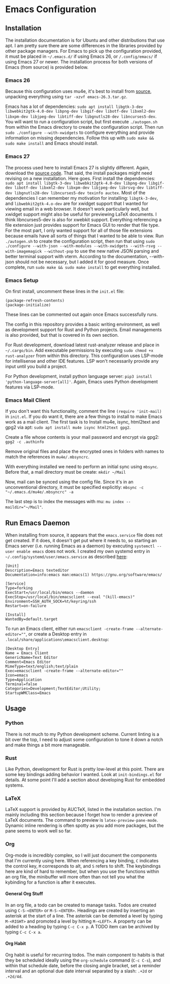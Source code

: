 # Emacs Configuration

## Installation
The installation documentation is for Ubuntu and other distributions that use apt. I am pretty sure there are some differences in the libraries provided by other package managers. For Emacs to pick up the configuration provided, it must be placed in ```~/.emacs.d/``` if using Emacs 26, or ```/.config/emacs/``` if using Emacs 27 or newer. The installation process for both versions of Emacs (from source) is provided below.

### Emacs 26
Because this configuration uses mu4e, it's best to install from [source](http://ftp.gnu.org/gnu/emacs/), unpacking everything using ```tar -xzvf emacs-26.3.tar.gz```. 

Emacs has a lot of dependencies: ```sudo apt install libgtk-3-dev libwebkit2gtk-4.0-dev libpng-dev libgif-dev libotf-dev libxml2-dev libxpm-dev libjpeg-dev libtiff-dev libgnutls28-dev libncurses5-dev```. You will want to run a configuration script, but first execute ```./autogen.sh``` from within the Emacs directory to create the configuration script. Then run ```sudo ./configure --with-xwidgets``` to configure everything and provide information on missing dependencies. Follow this up with ```sudo make && sudo make install``` and Emacs should install.

### Emacs 27
The process used here to install Emacs 27 is slightly different. Again, download the [source code](http://git.savannah.gnu.org/cgit/emacs.git). That said, the install packages might need revising on a new installation. Here goes. First install the dependencies: ```sudo apt install libgtk-3-dev libwebkit2gtk-4.0-dev libpng-dev libgif-dev libotf-dev libxml2-dev libxpm-dev libjpeg-dev librsvg-dev libtiff-dev libgnutls28-dev libncurses5-dev texinfo auctex```. Most of the dependencies I can remember my motivation for installing: ```libgtk-3-dev```, and ```libwebkit2gtk-4.o-dev``` are for xwidget support that I wanted for viewing email in a web browser. It doesn't work particularly well, but xwidget support might also be useful for previewing LaTeX documents. I think libncurses5-dev is also for xwebkit support. Everything referencing a file extension just provides support for Emacs GUI to render that file type. For the most part, I only wanted support for all of those file extensions because emails have all sorts of things that I wanted to be able to view. Run ```./autogen.sh``` to create the configuration script, then run that using ```sudo ./configure --with-json --with-modules --with-xwidgets --with-rsvg --with-imagemagick --without-pop``` to use the new native JSON parsing and better terminal support with vterm. According to the documentation, --with-json should not be necessary, but I added it for good measure. Once complete, run ```sudo make && sudo make install``` to get everything installed.

### Emacs Setup
On first install, uncomment these lines in the ```init.el``` file:
```
(package-refresh-contents)
(package-initialize)
```
These lines can be commented out again once Emacs successfully runs.

The config in this repository provides a basic writing environment, as well as development support for Rust and Python projects. Email managements is also provided, but that is covered in its own section.

For Rust development, download latest rust-analyzer release and place in ```~/.cargo/bin```. Add executable permissions by executing ```sudo chmod +x rust-analyzer``` from within this directory. This configuration uses LSP-mode for intellisense and other IDE features. LSP won't necessarily provide any input until you build a project.

For Python development, install python language server: ```pip3 install 'python-language-server[all]'```. Again, Emacs uses Python development features via LSP-mode.

### Emacs Mail Client
If you don't want this functionality, comment the line ```(require 'init-mail)``` in ```init.el```. If you do want it, there are a few things to install to make Emacs work as a mail client. The first task is to Install mu4e, isync, html2text and gpg2 via apt: ```sudo apt install mu4e isync html2text gpg2```.

Create a file whose contents is your mail password and encrypt via gpg2: ```gpg2 -c .authinfo``` 

Remove original files and place the encrypted ones in folders with names to match the references in ```mu4e/.mbsyncrc```.

With everything installed we need to perform an initial sync using ```mbsync```. Before that, a mail directory must be create: ```mkdir ~/Mail``` 

Now, mail can be synced using the config file. Since it's in an unconventional directory, it must be specified explicitly: ```mbsync -c "~/.emacs.d/mu4e/.mbsyncrc" -a``` 

The last step is to index the messages with mu: ```mu index --maildir="~/Mail"```.

## Run Emacs Daemon
When installing from source, it appears that the ```emacs.service``` file does not get created. If it does, it doesn't get put where it needs to, so starting an Emacs server (i.e. running Emacs as a daemon) by executing ```systemctl --user enable emacs``` does not work. I created my own systemd entry in ```~/.config/systemd/user/emacs.service``` as described [here](https://www.emacswiki.org/emacs/EmacsAsDaemon):
```
[Unit]
Description=Emacs texteditor
Documentation=info:emacs man:emacs(1) https://gnu.org/software/emacs/

[Service]
Type=forking
ExecStart=/usr/local/bin/emacs --daemon
ExecStop=/usr/local/bin/emacsclient --eval "(kill-emacs)"
Environment=SSH_AUTH_SOCK=%t/keyring/ssh
Restart=on-failure

[Install]
WantedBy=default.target
```

To run an Emacs client, either run ```emacsclient -create-frame --alternate-editor=""```, or create a Desktop entry in ```.local/share/applications\emacsclient.desktop```:

```
[Desktop Entry]
Name = Emacs Client
GenericName=Text Editor
Comment=Emacs Editor
MimeType=text/english;text/plain
Exec=emacsclient -create-frame --alternate-editor=""
Icon=emacs
Type=Application
Terminal=false
Categories=Development;TextEditor;Utility;
StartupWMClass=Emacs
```

## Usage

### Python
There is not much to my Python development scheme. Current linting is a bit over the top, I need to adjust some configuration to tone it down a notch and make things a bit more manageable.

### Rust
Like Python, development for Rust is pretty low-level at this point. There are some key bindings adding behavior I wanted. Look at ```init-bindings.el``` for details. At some point I'll add a section about developing Rust for embedded systems.

### LaTeX
LaTeX support is provided by AUCTeX, listed in the installation section. I'm mainly including this section because I forget how to render a preview of LaTeX documents. The command to preview is ```latex-preview-pane-mode```. Dynamic inline rendering is often spotty as you add more packages, but the pane seems to work well so far.

### Org
Org-mode is incredibly complex, so I will just document the components that I'm currently using here. When referencing a key binding, ```C``` indicates the control key, ```M``` corresponds to alt, and ```S``` refers to shift. The keybindings here are kind of hard to remember, but when you use the functions within an org file, the minibuffer will more often than not tell you what the kybinding for a function is after it executes.

#### General Org Stuff
In an org file, a todo can be created to manage tasks. Todos are created using ```C-S-<ENTER>``` or ```M-S-<ENTER>```.
Headings are created by inserting an asterisk at the start of a line. The asterisk can be demoted a level by typing ```M-<RIGHT>``` and promoted a level by hitting ```M-<LEFT>```. A property can be added to a heading by typing ```C-c C-x p```. A TODO item can be archived by typing ```C-c C-x a```.

#### Org Habit
Org habit is useful for recurring todos. The main component to habits is that they be scheduled ideally using the ```org-schedule``` command (```C-c C-s```), and within that schedule date, before the closing angle bracket, set a reminder interval and an optional due date interval separated by a slash: ```.+2d``` or ```.+2d/4d```.
